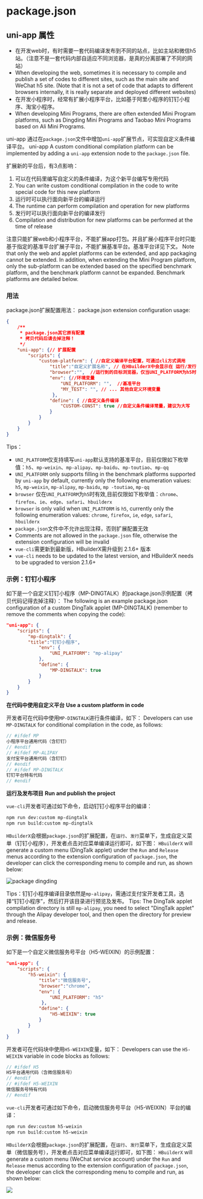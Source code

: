 # package.json

## uni-app 属性

- 在开发web时，有时需要一套代码编译发布到不同的站点，比如主站和微信h5站。（注意不是一套代码内部自适应不同浏览器，是真的分离部署了不同的网站）
- When developing the web, sometimes it is necessary to compile and publish a set of codes to different sites, such as the main site and WeChat h5 site. (Note that it is not a set of code that adapts to different browsers internally, it is really separate and deployed different websites)
- 在开发小程序时，经常有扩展小程序平台，比如基于阿里小程序的钉钉小程序、淘宝小程序。
- When developing Mini Programs, there are often extended Mini Program platforms, such as Dingding Mini Programs and Taobao Mini Programs based on Ali Mini Programs.

uni-app 通过在`package.json`文件中增加`uni-app`扩展节点，可实现自定义条件编译平台。
uni-app A custom conditional compilation platform can be implemented by adding a `uni-app` extension node to the `package.json` file.

扩展新的平台后，有3点影响：

1. 可以在代码里编写自定义的条件编译，为这个新平台编写专用代码
1. You can write custom conditional compilation in the code to write special code for this new platform
2. 运行时可以执行面向新平台的编译运行
2. The runtime can perform compilation and operation for new platforms
3. 发行时可以执行面向新平台的编译发行
3. Compilation and distribution for new platforms can be performed at the time of release

注意只能扩展web和小程序平台，不能扩展app打包。并且扩展小程序平台时只能基于指定的基准平台扩展子平台，不能扩展基准平台。基准平台详见下文。
Note that only the web and applet platforms can be extended, and app packaging cannot be extended. In addition, when extending the Mini Program platform, only the sub-platform can be extended based on the specified benchmark platform, and the benchmark platform cannot be expanded. Benchmark platforms are detailed below.

### 用法

package.json扩展配置用法：
package.json extension configuration usage:

```json
{
    /**
     * package.json其它原有配置 
     * 拷贝代码后请去掉注释！
     */
    "uni-app": {// 扩展配置
        "scripts": {
            "custom-platform": { //自定义编译平台配置，可通过cli方式调用
                "title":"自定义扩展名称", // 在HBuilderX中会显示在 运行/发行 菜单中
                "browser":"",  //运行到的目标浏览器，仅当UNI_PLATFORM为h5时有效
                "env": {//环境变量
                    "UNI_PLATFORM": "",  //基准平台
                    "MY_TEST": "", // ... 其他自定义环境变量
                 },
                "define": { //自定义条件编译
                    "CUSTOM-CONST": true //自定义条件编译常量，建议为大写
                }
            }
        }    
    }
}
```

Tips：

- `UNI_PLATFORM`仅支持填写`uni-app`默认支持的基准平台，目前仅限如下枚举值：`h5`、`mp-weixin`、`mp-alipay`、`mp-baidu`、`mp-toutiao`、`mp-qq`
- `UNI_PLATFORM` only supports filling in the benchmark platforms supported by `uni-app` by default, currently only the following enumeration values: `h5`, `mp-weixin`, `mp-alipay`, `mp-baidu`, `mp -toutiao`, `mp-qq`
- `browser` 仅在`UNI_PLATFORM`为`h5`时有效,目前仅限如下枚举值：`chrome`、`firefox`、`ie`、`edge`、`safari`、`hbuilderx`
- `browser` is only valid when `UNI_PLATFORM` is `h5`, currently only the following enumeration values: `chrome`, `firefox`, `ie`, `edge`, `safari`, `hbuilderx`
- `package.json`文件中不允许出现注释，否则扩展配置无效
- Comments are not allowed in the `package.json` file, otherwise the extension configuration will be invalid
- `vue-cli`需更新到最新版，HBuilderX需升级到 2.1.6+ 版本
- `vue-cli` needs to be updated to the latest version, and HBuilderX needs to be upgraded to version 2.1.6+

### 示例：钉钉小程序

如下是一个自定义钉钉小程序（MP-DINGTALK）的package.json示例配置（拷贝代码记得去掉注释）：
The following is an example package.json configuration of a custom DingTalk applet (MP-DINGTALK) (remember to remove the comments when copying the code):

```json
"uni-app": {
	"scripts": {
		"mp-dingtalk": { 
		"title":"钉钉小程序", 
			"env": { 
				"UNI_PLATFORM": "mp-alipay" 
			},
			"define": { 
				"MP-DINGTALK": true 
			}
		}
	}
}
```

**在代码中使用自定义平台**
**Use a custom platform in code**

开发者可在代码中使用`MP-DINGTALK`进行条件编译，如下：
Developers can use `MP-DINGTALK` for conditional compilation in the code, as follows:
```javascript
// #ifdef MP
小程序平台通用代码（含钉钉）
// #endif
// #ifdef MP-ALIPAY
支付宝平台通用代码（含钉钉）
// #endif
// #ifdef MP-DINGTALK
钉钉平台特有代码
// #endif
```

**运行及发布项目**
**Run and publish the project**

`vue-cli`开发者可通过如下命令，启动钉钉小程序平台的编译：

```bash
npm run dev:custom mp-dingtalk 
npm run build:custom mp-dingtalk
```

`HBuilderX`会根据`package.json`的扩展配置，在`运行`、`发行`菜单下，生成自定义菜单（钉钉小程序），开发者点击对应菜单编译运行即可，如下图：
`HBuilderX` will generate a custom menu (DingTalk applet) under the `Run` and `Release` menus according to the extension configuration of `package.json`, the developer can click the corresponding menu to compile and run, as shown below:

![package dingding](https://img.cdn.aliyun.dcloud.net.cn/guide/uniapp/package-dingding.png)

Tips：钉钉小程序编译目录依然是`mp-alipay`，需通过支付宝开发者工具，选择“钉钉小程序”，然后打开该目录进行预览及发布。
Tips: The DingTalk applet compilation directory is still `mp-alipay`, you need to select "DingTalk applet" through the Alipay developer tool, and then open the directory for preview and release.

### 示例：微信服务号

如下是一个自定义微信服务号平台（H5-WEIXIN）的示例配置：

```json
"uni-app": {
    "scripts": {
        "h5-weixin": { 
            "title":"微信服务号",
            "browser":"chrome",  
            "env": {
                "UNI_PLATFORM": "h5"  
             },
            "define": { 
                "H5-WEIXIN": true 
            }
        }
    }    
}
```

开发者可在代码块中使用`H5-WEIXIN`变量，如下：
Developers can use the `H5-WEIXIN` variable in code blocks as follows:

```js
// #ifdef H5
H5平台通用代码（含微信服务号）
// #endif
// #ifdef H5-WEIXIN
微信服务号特有代码
// #endif
```

`vue-cli`开发者可通过如下命令，启动微信服务号平台（H5-WEIXIN）平台的编译：

```bash
npm run dev:custom h5-weixin 
npm run build:custom h5-weixin
```

`HBuilderX`会根据`package.json`的扩展配置，在`运行`、`发行`菜单下，生成自定义菜单（微信服务号），开发者点击对应菜单编译运行即可，如下图：
`HBuilderX` will generate a custom menu (WeChat service account) under the `Run` and `Release` menus according to the extension configuration of `package.json`, the developer can click the corresponding menu to compile and run, as shown below:

![](https://img.cdn.aliyun.dcloud.net.cn/guide/uniapp/package-h5-weixin.png)